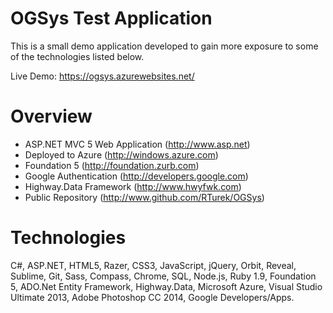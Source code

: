 OGSys Test Application
=====
This is a small demo application developed to gain more exposure to some of the technologies listed below.

Live Demo: https://ogsys.azurewebsites.net/

Overview
=====
* ASP.NET MVC 5 Web Application (http://www.asp.net)
* Deployed to Azure (http://windows.azure.com)
* Foundation 5 (http://foundation.zurb.com)
* Google Authentication (http://developers.google.com)
* Highway.Data Framework (http://www.hwyfwk.com)
* Public Repository (http://www.github.com/RTurek/OGSys)

Technologies
=====
C#, ASP.NET, HTML5, Razer, CSS3, JavaScript, jQuery, Orbit, Reveal, Sublime, Git, Sass, Compass, Chrome, SQL, Node.js, Ruby 1.9, Foundation 5, ADO.Net Entity Framework, Highway.Data, Microsoft Azure, Visual Studio Ultimate 2013, Adobe Photoshop CC 2014, Google Developers/Apps.
